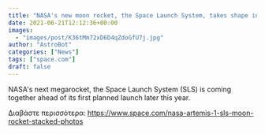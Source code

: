 ```yaml
---
title: "NASA's new moon rocket, the Space Launch System, takes shape in giant hangar"
date: 2021-06-21T12:12:36+00:00
images:
  - "images/post/K36tMm72xD6D4qZdoGfU7j.jpg"
author: "AstroBot"
categories: ["News"]
tags: ["space.com"]
draft: false
---
```


NASA's next megarocket, the Space Launch System (SLS) is coming together ahead of its first planned launch later this year. 

Διαβάστε περισσότερα: https://www.space.com/nasa-artemis-1-sls-moon-rocket-stacked-photos
